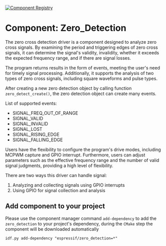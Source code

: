 [![Component Registry](https://components.espressif.com/components/espressif/zero_detection/badge.svg)](https://components.espressif.com/components/espressif/zero_detection)

# Component: Zero_Detection

The zero cross detection driver is a component designed to analyze zero cross signals. By examining the period and triggering edges of zero cross signals, it can determine the signal's validity, invalidity, whether it exceeds the expected frequency range, and if there are signal losses.

The program returns results in the form of events, meeting the user's need for timely signal processing. Additionally, it supports the analysis of two types of zero cross signals, including square waveforms and pulse types.

After creating a new zero detection object by calling function `zero_detect_create()`, the zero detection object can create many events.

List of supported events:
 * SIGNAL_FREQ_OUT_OF_RANGE
 * SIGNAL_VALID
 * SIGNAL_INVALID
 * SIGNAL_LOST
 * SIGNAL_RISING_EDGE
 * SIGNAL_FALLING_EDGE

Users have the flexibility to configure the program's drive modes, including MCPWM capture and GPIO interrupt. Furthermore, users can adjust parameters such as the effective frequency range and the number of valid signal judgments, providing a high level of flexibility.

There are two ways this driver can handle signal:
1. Analyzing and collecting signals using GPIO interrupts
2. Using GPIO for signal collection and analysis

## Add component to your project

Please use the component manager command `add-dependency` to add the `zero_detection` to your project's dependency, during the `CMake` step the component will be downloaded automatically

```
idf.py add-dependency "espressif/zero_detection=*"
```

